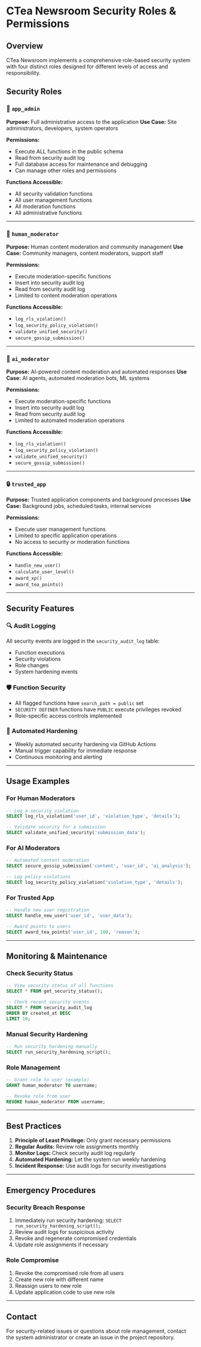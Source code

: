 # CTea Newsroom Security Roles & Permissions

## Overview

CTea Newsroom implements a comprehensive role-based security system with four distinct roles designed for different levels of access and responsibility.

## Security Roles

### 🔐 `app_admin`
**Purpose:** Full administrative access to the application
**Use Case:** Site administrators, developers, system operators

**Permissions:**
- Execute ALL functions in the public schema
- Read from security audit log
- Full database access for maintenance and debugging
- Can manage other roles and permissions

**Functions Accessible:**
- All security validation functions
- All user management functions
- All moderation functions
- All administrative functions

---

### 👥 `human_moderator`
**Purpose:** Human content moderation and community management
**Use Case:** Community managers, content moderators, support staff

**Permissions:**
- Execute moderation-specific functions
- Insert into security audit log
- Read from security audit log
- Limited to content moderation operations

**Functions Accessible:**
- `log_rls_violation()`
- `log_security_policy_violation()`
- `validate_unified_security()`
- `secure_gossip_submission()`

---

### 🤖 `ai_moderator`
**Purpose:** AI-powered content moderation and automated responses
**Use Case:** AI agents, automated moderation bots, ML systems

**Permissions:**
- Execute moderation-specific functions
- Insert into security audit log
- Read from security audit log
- Limited to automated moderation operations

**Functions Accessible:**
- `log_rls_violation()`
- `log_security_policy_violation()`
- `validate_unified_security()`
- `secure_gossip_submission()`

---

### 🔒 `trusted_app`
**Purpose:** Trusted application components and background processes
**Use Case:** Background jobs, scheduled tasks, internal services

**Permissions:**
- Execute user management functions
- Limited to specific application operations
- No access to security or moderation functions

**Functions Accessible:**
- `handle_new_user()`
- `calculate_user_level()`
- `award_xp()`
- `award_tea_points()`

---

## Security Features

### 🔍 Audit Logging
All security events are logged in the `security_audit_log` table:
- Function executions
- Security violations
- Role changes
- System hardening events

### 🛡️ Function Security
- All flagged functions have `search_path = public` set
- `SECURITY DEFINER` functions have `PUBLIC` execute privileges revoked
- Role-specific access controls implemented

### 🔄 Automated Hardening
- Weekly automated security hardening via GitHub Actions
- Manual trigger capability for immediate response
- Continuous monitoring and alerting

---

## Usage Examples

### For Human Moderators
```sql
-- Log a security violation
SELECT log_rls_violation('user_id', 'violation_type', 'details');

-- Validate security for a submission
SELECT validate_unified_security('submission_data');
```

### For AI Moderators
```sql
-- Automated content moderation
SELECT secure_gossip_submission('content', 'user_id', 'ai_analysis');

-- Log policy violations
SELECT log_security_policy_violation('violation_type', 'details');
```

### For Trusted App
```sql
-- Handle new user registration
SELECT handle_new_user('user_id', 'user_data');

-- Award points to users
SELECT award_tea_points('user_id', 100, 'reason');
```

---

## Monitoring & Maintenance

### Check Security Status
```sql
-- View security status of all functions
SELECT * FROM get_security_status();

-- Check recent security events
SELECT * FROM security_audit_log 
ORDER BY created_at DESC 
LIMIT 10;
```

### Manual Security Hardening
```sql
-- Run security hardening manually
SELECT run_security_hardening_script();
```

### Role Management
```sql
-- Grant role to user (example)
GRANT human_moderator TO username;

-- Revoke role from user
REVOKE human_moderator FROM username;
```

---

## Best Practices

1. **Principle of Least Privilege:** Only grant necessary permissions
2. **Regular Audits:** Review role assignments monthly
3. **Monitor Logs:** Check security audit log regularly
4. **Automated Hardening:** Let the system run weekly hardening
5. **Incident Response:** Use audit logs for security investigations

---

## Emergency Procedures

### Security Breach Response
1. Immediately run security hardening: `SELECT run_security_hardening_script();`
2. Review audit logs for suspicious activity
3. Revoke and regenerate compromised credentials
4. Update role assignments if necessary

### Role Compromise
1. Revoke the compromised role from all users
2. Create new role with different name
3. Reassign users to new role
4. Update application code to use new role

---

## Contact

For security-related issues or questions about role management, contact the system administrator or create an issue in the project repository. 